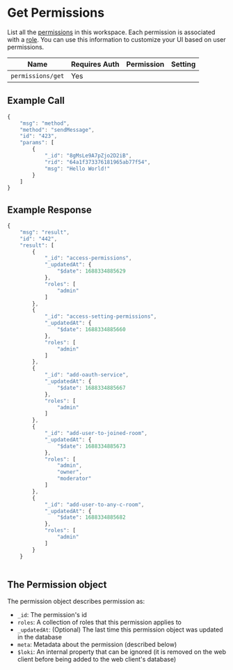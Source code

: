 # Get Permissions

List all the [permissions](https://docs.rocket.chat/use-rocket.chat/workspace-administration/permissions) in this workspace. Each permission is associated with a [role](https://docs.rocket.chat/setup-and-configure/roles-in-rocket.chat). You can use this information to customize your UI based on user permissions.

| Name              | Requires Auth | Permission | Setting |
| ----------------- | ------------- | ---------- | ------- |
| `permissions/get` | Yes           |            |         |

## Example Call

```javascript
{
    "msg": "method",
    "method": "sendMessage",
    "id": "423",
    "params": [
        {
            "_id": "8gMsLe9A7pZjo2D2iB",
            "rid": "64a1f373376181965ab77f54",
            "msg": "Hello World!"
        }
    ]
}
```

## Example Response

```javascript
{
    "msg": "result",
    "id": "442",
    "result": [
        {
            "_id": "access-permissions",
            "_updatedAt": {
                "$date": 1688334885629
            },
            "roles": [
                "admin"
            ]
        },
        {
            "_id": "access-setting-permissions",
            "_updatedAt": {
                "$date": 1688334885660
            },
            "roles": [
                "admin"
            ]
        },
        {
            "_id": "add-oauth-service",
            "_updatedAt": {
                "$date": 1688334885667
            },
            "roles": [
                "admin"
            ]
        },
        {
            "_id": "add-user-to-joined-room",
            "_updatedAt": {
                "$date": 1688334885673
            },
            "roles": [
                "admin",
                "owner",
                "moderator"
            ]
        },
        {
            "_id": "add-user-to-any-c-room",
            "_updatedAt": {
                "$date": 1688334885682
            },
            "roles": [
                "admin"
            ]
        }
    }
       
```

## The Permission object

The permission object describes permission as:

* `_id`: The permission's id
* `roles`: A collection of roles that this permission applies to
* `_updatedAt`: (Optional) The last time this permission object was updated in the database
* `meta`: Metadata about the permission (described below)
* `$loki`: An internal property that can be ignored (it is removed on the web client before being added to the web client's database)
